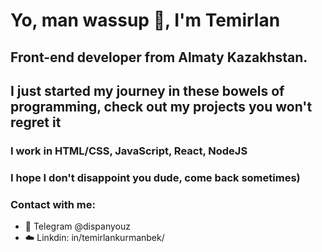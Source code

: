 # Yo, man wassup :vulcan_salute:, I'm Temirlan
## Front-end developer from Almaty Kazakhstan.
## I just started my journey in these bowels of programming, check out my projects you won't regret it
### I work in HTML/CSS, JavaScript, React, NodeJS
### I hope I don't disappoint you dude, come back sometimes)
### Contact with me:
- :speech_balloon: Telegram @dispanyouz
- :cloud: Linkdin: in/temirlankurmanbek/

